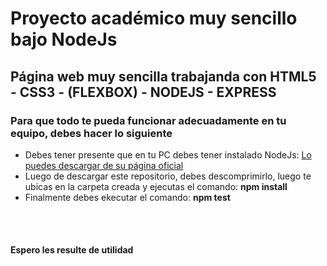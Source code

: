 <h1>Proyecto académico muy sencillo bajo NodeJs </h1>

<h2>Página web muy sencilla trabajanda con HTML5 - CSS3 - (FLEXBOX) - NODEJS - EXPRESS</h2>
<h3>Para que todo te pueda funcionar adecuadamente en tu equipo, debes hacer lo siguiente  </h3>
<ul>
  <li>Debes tener presente que en tu PC debes tener instalado NodeJs: <a href="https://nodejs.org/en/">Lo puedes descargar de su página oficial</a> </li>
  <li>Luego de descargar este repositorio, debes descomprimirlo, luego te ubicas en la carpeta creada y ejecutas el comando: <strong> npm install </strong>  </li>
  <li>Finalmente debes ekecutar el comando: <strong>npm test </strong> </li>
</ul>
<br>
<br>
<h4>Espero les resulte de utilidad   </h4>

